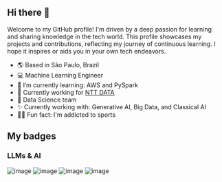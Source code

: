## Hi there 👋

Welcome to my GitHub profile! I'm driven by a deep passion for learning and sharing knowledge in the tech world. This profile showcases my projects and contributions, reflecting my journey of continuous learning. I hope it inspires or aids you in your own tech endeavors. 

- 🌎 Based in São Paulo, Brazil
- 💻 Machine Learning Engineer
- 🌱 I’m currently learning: AWS and PySpark
- 💼 Currently working for [NTT DATA](https://www.nttdata.com/global/en/)
- 👥 Data Science team 
- ✨ Currently working with: Generative AI, Big Data, and Classical AI
- 🤸‍♀️ Fun fact: I'm addicted to sports

## My badges
### LLMs & AI

![image](https://img.shields.io/badge/ChatGPT-74aa9c?style=for-the-badge&logo=openai&logoColor=white)
![image](https://img.shields.io/badge/Gemini-8E75B2?style=for-the-badge&logo=googlebard&logoColor=fff)
![image](https://img.shields.io/badge/PyTorch-EE4C2C?style=for-the-badge&logo=pytorch&logoColor=white)
![image](https://img.shields.io/badge/TensorFlow-FF6F00?style=for-the-badge&logo=tensorflow&logoColor=white)


